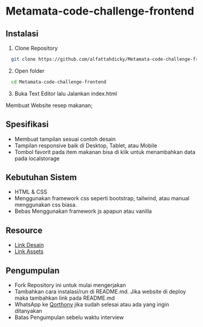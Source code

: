 # Metamata-code-challenge-frontend

## Instalasi

1. Clone Repository

```sh
  git clone https://github.com/alfattahdicky/Metamata-code-challenge-frontend
```

2. Open folder

```sh
  cd Metamata-code-challenge-frontend
```

3. Buka Text Editor lalu Jalankan index.html

Membuat Website resep makanan;

## Spesifikasi

- Membuat tampilan sesuai contoh desain
- Tampilan responsive baik di Desktop, Tablet, atau Mobile
- Tombol favorit pada item makanan bisa di klik untuk menambahkan data pada localstorage

## Kebutuhan Sistem

- HTML & CSS
- Menggunakan framework css seperti bootstrap, tailwind, atau manual menggunakan css biasa.
- Bebas Menggunakan framework js apapun atau vanilla

## Resource

- [Link Desain](https://www.figma.com/file/RFVlJ99NQmpgIfx5AwAJiB/RecipeBooks?node-id=118%3A0)
- [Link Assets](https://drive.google.com/drive/folders/195CbiY3IwFxhPW4HcNsob8Hy2uDau6U9?usp=sharing)

## Pengumpulan

- Fork Repository ini untuk mulai mengerjakan
- Tambahkan cara instalasi/run di README.md. Jika website di deploy maka tambahkan link pada README.md
- WhatsApp ke [Qorthony](https://wa.me/08872402827) jika sudah selesai atau ada yang ingin ditanyakan
- Batas Pengumpulan sebelu waktu interview
